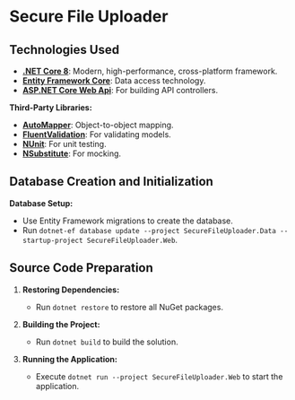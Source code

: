 # Secure File Uploader

## Technologies Used
- **[.NET Core 8](https://dotnet.microsoft.com/en-us/download/dotnet/8.0)**: Modern, high-performance, cross-platform framework.
- **[Entity Framework Core](https://learn.microsoft.com/en-us/ef/core/)**: Data access technology.
- **[ASP.NET Core Web Api](https://learn.microsoft.com/en-us/aspnet/core/fundamentals/apis?view=aspnetcore-8.0)**: For building API controllers.

**Third-Party Libraries:**
- **[AutoMapper](https://automapper.org/)**: Object-to-object mapping.
- **[FluentValidation](https://docs.fluentvalidation.net/en/latest/aspnet.html)**: For validating models.
- **[NUnit](https://nunit.org/)**: For unit testing.
- **[NSubstitute](https://nsubstitute.github.io/)**: For mocking.

## Database Creation and Initialization
**Database Setup:**
 - Use Entity Framework migrations to create the database.
 - Run `dotnet-ef database update --project SecureFileUploader.Data --startup-project SecureFileUploader.Web`.

## Source Code Preparation
1. **Restoring Dependencies:**
   - Run `dotnet restore` to restore all NuGet packages.

2. **Building the Project:**
   - Run `dotnet build` to build the solution.

3. **Running the Application:**
   - Execute `dotnet run --project SecureFileUploader.Web` to start the application.
